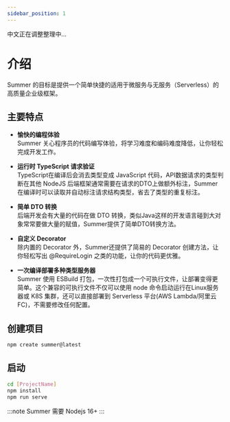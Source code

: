 ```yaml
---
sidebar_position: 1
---
```


中文正在调整整理中...

# 介绍

Summer 的目标是提供一个简单快捷的适用于微服务与无服务（Serverless）的高质量企业级框架。

## 主要特点

- **愉快的编程体验**<br/>
  Summer 关心程序员的代码编写体验，将学习难度和编码难度降低，让你轻松完成开发工作。

- **运行时 TypeScript 请求验证**<br/>
  TypeScript在编译后会消去类型变成 JavaScript 代码，API数据请求的类型判断在其他 NodeJS 后端框架通常需要在请求的DTO上做额外标注，Summer在编译时可以读取并自动标注请求结构类型，省去了类型的重复标注。

- **简单 DTO 转换**<br/>
  后端开发会有大量的代码在做 DTO 转换，类似Java这样的开发语言碰到大对象常常要做大量的赋值，Summer提供了简单DTO转换方法。

- **自定义 Decorator**<br/>
  除内置的 Decorator 外，Summer还提供了简易的 Decorator 创建方法，让你轻松写出 @RequireLogin 之类的功能，让你的代码更优雅。

- **一次编译部署多种类型服务器**<br/>
  Summer 使用 ESBuild 打包，一次性打包成一个可执行文件，让部署变得更简单。这个兼容的可执行文件不仅可以使用 node 命令启动运行在Linux服务器或 K8S 集群，还可以直接部署到 Serverless 平台(AWS Lambda/阿里云FC)，不需要修改任何配置。



## 创建项目

```bash
npm create summer@latest
```

## 启动

```bash
cd [ProjectName]
npm install
npm run serve
```

:::note
Summer 需要 Nodejs 16+
:::